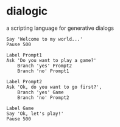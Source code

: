 # dialogic
a scripting language for generative dialogs


````
Say 'Welcome to my world...' 
Pause 500 

Label Prompt1 
Ask 'Do you want to play a game?'
    Branch 'yes' Prompt2 
    Branch 'no' Prompt1  

Label Prompt2 
Ask 'Ok, do you want to go first?',
    Branch 'yes' Game
    Branch 'no' Prompt2  

Label Game 
Say 'Ok, let's play!' 
Pause 500 


